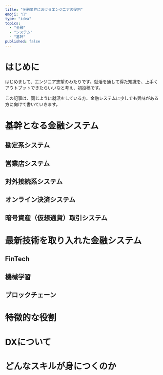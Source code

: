 ```yaml
---
title: "金融業界におけるエンジニアの役割"
emoji: "🏧"
type: "idea"
topics:
  - "金融"
  - "システム"
  - "基幹"
published: false
---
```


# はじめに
はじめまして、エンジニア志望のわたりです。就活を通して得た知識を、上手くアウトプットできたらいいなと考え、初投稿です。

この記事は、同じように就活をしている方、金融システムに少しでも興味がある方に向けて書いていきます。

# 基幹となる金融システム

## 勘定系システム

## 営業店システム

## 対外接続系システム

## オンライン決済システム

## 暗号資産（仮想通貨）取引システム

# 最新技術を取り入れた金融システム

## FinTech

## 機械学習

## ブロックチェーン

# 特徴的な役割

# DXについて

# どんなスキルが身につくのか